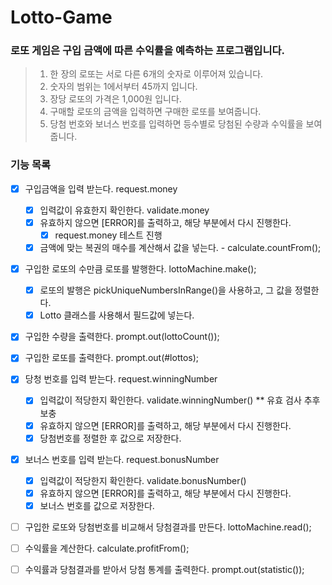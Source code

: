# Lotto-Game

### 로또 게임은 구입 금액에 따른 수익률을 예측하는 프로그램입니다.

> 1. 한 장의 로또는 서로 다른 6개의 숫자로 이루어져 있습니다.
> 2. 숫자의 범위는 1에서부터 45까지 입니다.
> 3. 장당 로또의 가격은 1,000원 입니다.
> 4. 구매할 로또의 금액을 입력하면 구매한 로또를 보여줍니다.
> 5. 당첨 번호와 보너스 번호를 입력하면 등수별로 당첨된 수량과 수익률을 보여줍니다.

### 기능 목록

- [x] 구입금액을 입력 받는다. request.money
    - [x] 입력값이 유효한지 확인한다. validate.money
    - [x] 유효하지 않으면 [ERROR]를 출력하고, 해당 부분에서 다시 진행한다.
        - [x] request.money 테스트 진행 
    - [x] 금액에 맞는 복권의 매수를 계산해서 값을 넣는다. - calculate.countFrom();

- [x] 구입한 로또의 수만큼 로또를 발행한다. lottoMachine.make();
    - [x] 로또의 발행은 pickUniqueNumbersInRange()을 사용하고, 그 값을 정렬한다.
    - [x] Lotto 클래스를 사용해서 필드값에 넣는다.

- [x] 구입한 수량을 출력한다. prompt.out(lottoCount());
- [x] 구입한 로또를 출력한다. prompt.out(#lottos);

- [x] 당청 번호를 입력 받는다. request.winningNumber 
    - [x] 입력값이 적당한지 확인한다. validate.winningNumber()
    ** 유효 검사 추후 보충 
    - [x] 유효하지 않으면 [ERROR]를 출력하고, 해당 부분에서 다시 진행한다.
    - [x] 당첨번호를 정렬한 후 값으로 저장한다.
- [x] 보너스 번호를 입력 받는다. request.bonusNumber
    - [x] 입력값이 적당한지 확인한다. validate.bonusNumber()
    - [x] 유효하지 않으면 [ERROR]를 출력하고, 해당 부분에서 다시 진행한다.
    - [x] 보너스 번호를 값으로 저장한다.

- [ ] 구입한 로또와 당첨번호를 비교해서 당첨결과를 만든다. lottoMachine.read();
- [ ] 수익률을 계산한다. calculate.profitFrom();

- [ ] 수익률과 당첨결과를 받아서 당첨 통계를 출력한다. prompt.out(statistic());
